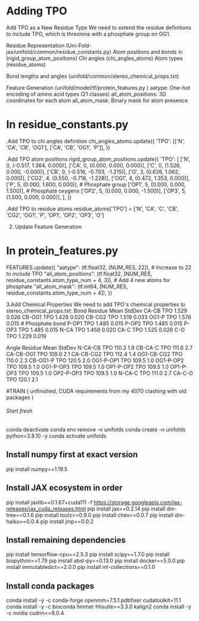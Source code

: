 # Adding TPO

Add TPO as a New Residue Type
We need to extend the residue definitions to include TPO, which is threonine with a phosphate group on OG1.

Residue Representation (Uni-Fold-jax/unifold/common/residue_constants.py)
Atom positions and bonds in (rigid_group_atom_positions)
Chi angles (chi_angles_atoms)
Atom types (residue_atoms)

Bond lengths and angles (unifold/common/stereo_chemical_props.txt)


Feature Generation (unifold/model/tf/protein_features.py )
aatype: One-hot encoding of amino acid types (21 classes)
all_atom_positions: 3D coordinates for each atom
all_atom_mask: Binary mask for atom presence






# In residue_constants.py

.Add TPO to chi angles definition
chi_angles_atoms.update({
    'TPO': [['N', 'CA', 'CB', 'OG1'], ['CA', 'CB', 'OG1', 'P']],
})

.Add TPO atom positions
rigid_group_atom_positions.update({
    'TPO': [
        ['N', 0, (-0.517, 1.364, 0.000)],
        ['CA', 0, (0.000, 0.000, 0.000)],
        ['C', 0, (1.526, 0.000, -0.000)],
        ['CB', 0, (-0.516, -0.793, -1.215)],
        ['O', 3, (0.626, 1.062, 0.000)],
        ['CG2', 4, (0.550, -0.718, -1.228)],
        ['OG1', 4, (0.472, 1.353, 0.000)],
        ['P', 5, (0.000, 1.600, 0.000)],  # Phosphate group
        ['OP1', 5, (0.000, 0.000, 1.500)],  # Phosphate oxygens
        ['OP2', 5, (0.000, 0.000, -1.500)],
        ['OP3', 5, (1.500, 0.000, 0.000)],
    ],
})

.Add TPO to residue atoms
residue_atoms['TPO'] = ['N', 'CA', 'C', 'CB', 'CG2', 'OG1', 'P', 'OP1', 'OP2', 'OP3', 'O']

2. Update Feature Generation

# In protein_features.py

FEATURES.update({
    "aatype": (tf.float32, [NUM_RES, 22]),  # Increase to 22 to include TPO
    "all_atom_positions": (tf.float32, [NUM_RES, residue_constants.atom_type_num + 4, 3]),  # Add 4 new atoms for phosphate
    "all_atom_mask": (tf.int64, [NUM_RES, residue_constants.atom_type_num + 4]),
})


3.Add Chemical Properties
We need to add TPO's chemical properties to stereo_chemical_props.txt:
Bond            Residue     Mean        StdDev
CA-CB           TPO         1.529       0.026
CB-OG1          TPO         1.428       0.020
CB-CG2          TPO         1.519       0.033
OG1-P           TPO         1.576       0.015  # Phosphate bond
P-OP1           TPO         1.485       0.015
P-OP2           TPO         1.485       0.015
P-OP3           TPO         1.485       0.015
N-CA            TPO         1.459       0.020
CA-C            TPO         1.525       0.026
C-O             TPO         1.229       0.019

Angle           Residue     Mean        StdDev
N-CA-CB         TPO         110.3       1.9
CB-CA-C         TPO         111.6       2.7
CA-CB-OG1       TPO         109.0       2.1
CA-CB-CG2       TPO         112.4       1.4
OG1-CB-CG2      TPO         110.0       2.3
CB-OG1-P        TPO         120.5       2.0
OG1-P-OP1       TPO         109.5       1.0
OG1-P-OP2       TPO         109.5       1.0
OG1-P-OP3       TPO         109.5       1.0
OP1-P-OP2       TPO         109.5       1.0
OP1-P-OP3       TPO         109.5       1.0
OP2-P-OP3       TPO         109.5       1.0
N-CA-C          TPO         111.0       2.7
CA-C-O          TPO         120.1       2.1











#TRAIN  ( unfinished, CUDA requirements from my 4070 clashing with old packages )



###### Start fresh
conda deactivate
conda env remove -n unifolds
conda create -n unifolds python=3.8.10 -y
conda activate unifolds

## Install numpy first at exact version
pip install numpy==1.19.5

## Install JAX ecosystem in order
pip install jaxlib==0.1.67+cuda111 -f https://storage.googleapis.com/jax-releases/jax_cuda_releases.html
pip install jax==0.2.14
pip install dm-tree==0.1.6
pip install toolz>=0.9.0
pip install chex==0.0.7
pip install dm-haiku==0.0.4
pip install jmp==0.0.2

## Install remaining dependencies
pip install tensorflow-cpu==2.5.3
pip install scipy==1.7.0
pip install biopython==1.79
pip install absl-py==0.13.0
pip install docker==5.0.0
pip install immutabledict==2.0.0
pip install ml-collections==0.1.0

## Install conda packages
conda install -y -c conda-forge openmm=7.5.1 pdbfixer cudatoolkit=11.1
conda install -y -c bioconda hmmer hhsuite==3.3.0 kalign2
conda install -y -c nvidia cudnn==8.0.4
















